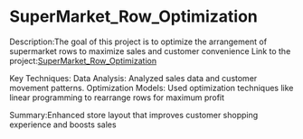 # SuperMarket_Row_Optimization
 Description:The goal of this project is to optimize the arrangement of supermarket rows to maximize sales and customer convenience
   Link to the project:[SuperMarket_Row_Optimization](https://github.com/PRANAVKUMAR183/SuperMarket_Row_Optimization)

Key Techniques:
  Data Analysis: Analyzed sales data and customer movement patterns.
  Optimization Models: Used optimization techniques like linear programming to rearrange rows for maximum profit

Summary:Enhanced store layout that improves customer shopping experience and boosts sales
